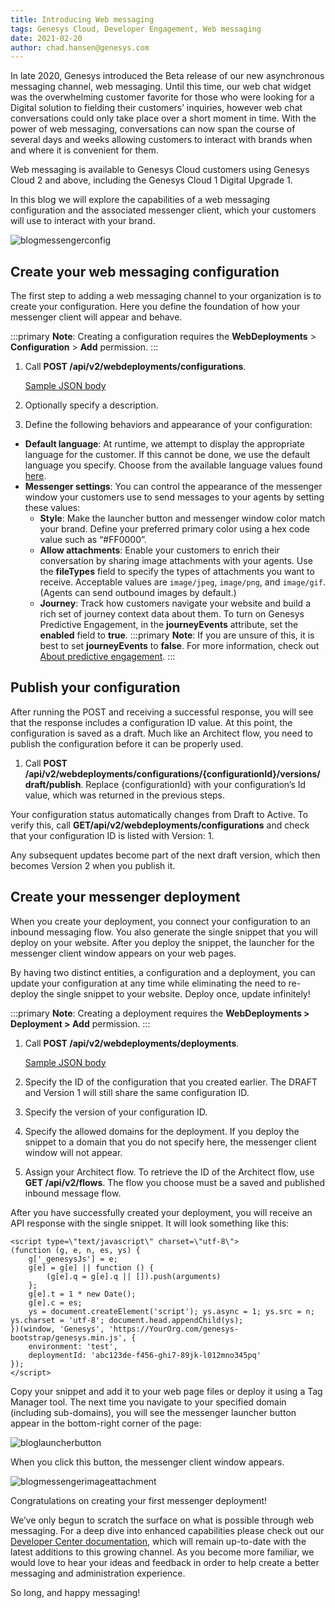 ```yaml
---
title: Introducing Web messaging
tags: Genesys Cloud, Developer Engagement, Web messaging
date: 2021-02-20
author: chad.hansen@genesys.com
---
```


In late 2020, Genesys introduced the Beta release of our new asynchronous messaging channel, web messaging. Until this time, our web chat widget was the overwhelming customer favorite for those who were looking for a Digital solution to fielding their customers’ inquiries, however web chat conversations could only take place over a short moment in time. With the power of web messaging, conversations can now span the course of several days and weeks allowing customers to interact with brands when and where it is convenient for them.

Web messaging is available to Genesys Cloud customers using Genesys Cloud 2 and above, including the Genesys Cloud 1 Digital Upgrade 1.

In this blog we will explore the capabilities of a web messaging configuration and the associated messenger client, which your customers will use to interact with your brand.

![blogmessengerconfig](blogmessengerconfig.png)

## Create your web messaging configuration

The first step to adding a web messaging channel to your organization is to create your configuration. Here you define the foundation of how your messenger client will appear and behave.
    
:::primary
**Note**: Creating a configuration requires the **WebDeployments** > **Configuration** > **Add** permission.
:::

1.	Call **POST /api/v2/webdeployments/configurations**.

    [Sample JSON body](https://developer.mypurecloud.com/api/webmessaging/configure.html#example_messenger_configuration)
2.	Optionally specify a description.
3.	Define the following behaviors and appearance of your configuration:
- **Default language**: At runtime, we attempt to display the appropriate language for the customer. If this cannot be done, we use the default language you specify. Choose from the available language values found [here](https://developer.mypurecloud.com/api/webmessaging/configure.html#languages).
- **Messenger settings**: You can control the appearance of the messenger window your customers use to send messages to your agents by setting these values:
    - **Style**: Make the launcher button and messenger window color match your brand. Define your preferred primary color using a hex code value such as “#FF0000”.
    - **Allow attachments**: Enable your customers to enrich their conversation by sharing image attachments with your agents. Use the **fileTypes** field to specify the types of attachments you want to receive. Acceptable values are `image/jpeg`, `image/png`, and `image/gif`. (Agents can send outbound images by default.)
    - **Journey**: Track how customers navigate your website and build a rich set of journey context data about them. To turn on Genesys Predictive Engagement, in the **journeyEvents** attribute, set the **enabled** field to **true**.
:::primary
**Note**: If you are unsure of this, it is best to set **journeyEvents** to **false**. For more information, check out [About predictive engagement](https://help.mypurecloud.com/articles/about-predictive-engagement/).
:::

## Publish your configuration
After running the POST and receiving a successful response, you will see that the response includes a configuration ID value. At this point, the configuration is saved as a draft. Much like an Architect flow, you need to publish the configuration before it can be properly used.

1.	Call **POST /api/v2/webdeployments/configurations/{configurationId}/versions/draft/publish**. Replace {configurationId} with your configuration’s Id value, which was returned in the previous steps.

Your configuration status automatically changes from Draft to Active. To verify this, call **GET/api/v2/webdeployments/configurations** and check that your configuration ID is listed with Version: 1.

Any subsequent updates become part of the next draft version, which then becomes Version 2 when you publish it.

## Create your messenger deployment

When you create your deployment, you connect your configuration to an inbound messaging flow. You also generate the single snippet that you will deploy on your website. After you deploy the snippet, the launcher for the messenger client window appears on your web pages.

By having two distinct entities, a configuration and a deployment, you can update your configuration at any time while eliminating the need to re-deploy the single snippet to your website. Deploy once, update infinitely!

:::primary
**Note**: Creating a deployment requires the **WebDeployments > Deployment > Add** permission.
:::

1.	Call **POST /api/v2/webdeployments/deployments**.

      [Sample JSON body](https://developer.mypurecloud.com/api/webmessaging/configure.html#example_messenger_deployment)
2.	Specify the ID of the configuration that you created earlier. The DRAFT and Version 1 will still share the same configuration ID.
3.	Specify the version of your configuration ID.
4.	Specify the allowed domains for the deployment. If you deploy the snippet to a domain that you do not specify here, the messenger client window will not appear.
5.	Assign your Architect flow. To retrieve the ID of the Architect flow, use **GET /api/v2/flows**. The flow you choose must be a saved and published inbound message flow.

After you have successfully created your deployment, you will receive an API response with the single snippet. It will look something like this:
```{ "title": "Example single snippet", "language": "JavaScript"}
<script type=\"text/javascript\" charset=\"utf-8\">
(function (g, e, n, es, ys) {
    g['_genesysJs'] = e;
    g[e] = g[e] || function () {
        (g[e].q = g[e].q || []).push(arguments)
    };
    g[e].t = 1 * new Date();
    g[e].c = es;
    ys = document.createElement('script'); ys.async = 1; ys.src = n; ys.charset = 'utf-8'; document.head.appendChild(ys);
})(window, 'Genesys', 'https://YourOrg.com/genesys-bootstrap/genesys.min.js', {
    environment: 'test',
    deploymentId: 'abc123de-f456-ghi7-89jk-l012mno345pq'
});
</script>
```

Copy your snippet and add it to your web page files or deploy it using a Tag Manager tool. The next time you navigate to your specified domain (including sub-domains), you will see the messenger launcher button appear in the bottom-right corner of the page:

![bloglauncherbutton](bloglauncherbutton.png)

When you click this button, the messenger client window appears.

![blogmessengerimageattachment](blogmessengerimageattachment.png)

Congratulations on creating your first messenger deployment!

We’ve only begun to scratch the surface on what is possible through web messaging. For a deep dive into enhanced capabilities please check out our [Developer Center documentation](https://developer.mypurecloud.com/api/webmessaging/), which will remain up-to-date with the latest additions to this growing channel. As you become more familiar, we would love to hear your ideas and feedback in order to help create a better messaging and administration experience.

So long, and happy messaging!
